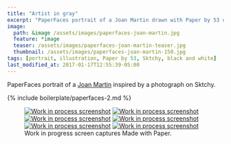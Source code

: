 ```yaml
---
title: "Artist in gray"
excerpt: "PaperFaces portrait of a Joan Martin drawn with Paper by 53 on an iPad."
image: 
  path: &image /assets/images/paperfaces-joan-martin.jpg 
  feature: *image
  teaser: /assets/images/paperfaces-joan-martin-teaser.jpg
  thumbnail: /assets/images/paperfaces-joan-martin-150.jpg
tags: [portrait, illustration, Paper by 53, Sktchy, black and white]
last_modified_at: 2017-01-17T12:55:39-05:00
---
```


PaperFaces portrait of a [Joan Martin](http://sktchy.com/Ch7GVH) inspired by a photograph on Sktchy.

{% include boilerplate/paperfaces-2.md %}

<figure class="third">
	<a href="{{ site.url }}/assets/images/paperfaces-joan-martin-process-1-lg.jpg"><img src="{{ site.url }}/assets/images/paperfaces-joan-martin-process-1-600.jpg" alt="Work in process screenshot"></a>
	<a href="{{ site.url }}/assets/images/paperfaces-joan-martin-process-2-lg.jpg"><img src="{{ site.url }}/assets/images/paperfaces-joan-martin-process-2-600.jpg" alt="Work in process screenshot"></a>
	<a href="{{ site.url }}/assets/images/paperfaces-joan-martin-process-3-lg.jpg"><img src="{{ site.url }}/assets/images/paperfaces-joan-martin-process-3-600.jpg" alt="Work in process screenshot"></a>
	<a href="{{ site.url }}/assets/images/paperfaces-joan-martin-process-4-lg.jpg"><img src="{{ site.url }}/assets/images/paperfaces-joan-martin-process-4-600.jpg" alt="Work in process screenshot"></a>
	<a href="{{ site.url }}/assets/images/paperfaces-joan-martin-process-5-lg.jpg"><img src="{{ site.url }}/assets/images/paperfaces-joan-martin-process-5-600.jpg" alt="Work in process screenshot"></a>
	<a href="{{ site.url }}/assets/images/paperfaces-joan-martin-process-6-lg.jpg"><img src="{{ site.url }}/assets/images/paperfaces-joan-martin-process-6-600.jpg" alt="Work in process screenshot"></a>
	<figcaption>Work in progress screen captures Made with Paper.</figcaption>
</figure>
